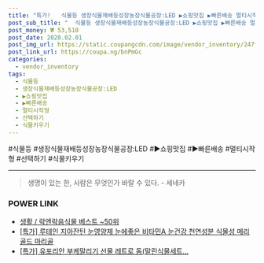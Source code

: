 ```yaml
--- 
title: "특가!   식물등 생장식물재배등성장농장식물공장:LED ▶쇼핑맛집 ▶빠른배송 멀티시작형 선택하기 식물키우기 50003..." 
post_sub_title: "  식물등 생장식물재배등성장농장식물공장:LED ▶쇼핑맛집 ▶빠른배송 멀티시작형 선택하기 식물키우기 50003341 식물LED MIRSPJ 빠른배송" 
post_money: ₩ 53,510 
post_date: 2020.02.01 
post_img_url: https://static.coupangcdn.com/image/vendor_inventory/247f/02d9dfff355a5bb82dc2907a1902ade25bc8a8ba504d89f698ce5e029055.jpg 
post_link_url: https://coupa.ng/bnPmGc 
categories: 
  - vendor_inventory 
tags: 
  - 식물등 
  - 생장식물재배등성장농장식물공장:LED 
  - ▶쇼핑맛집 
  - ▶빠른배송 
  - 멀티시작형 
  - 선택하기 
  - 식물키우기 
--- 
```

  #식물등 #생장식물재배등성장농장식물공장:LED #▶쇼핑맛집 #▶빠른배송 #멀티시작형 #선택하기 #식물키우기 
<hr> 

> 생명이 있는 한, 사람은 무엇인가 바랄 수 있다. - 세네카 


### POWER LINK

* <a href="https://blog.naver.com/santokki14/221785288510" target="_blank">생활 / 락앤락음식물 베스트 ~50위</a>
* <a href="https://blog.naver.com/santokki14/221792693642" target="_blank">[특가] 루테인 지아잔틴 눈영양제 눈에좋은 비타민A 눈건강 천연성분 식물성 메리골드 마리골</a>
* <a href="https://blog.naver.com/santokki14/221791007042" target="_blank">[특가] 유포리안 부케말리기 선물 레트로 돔(말린식물세트...</a>
